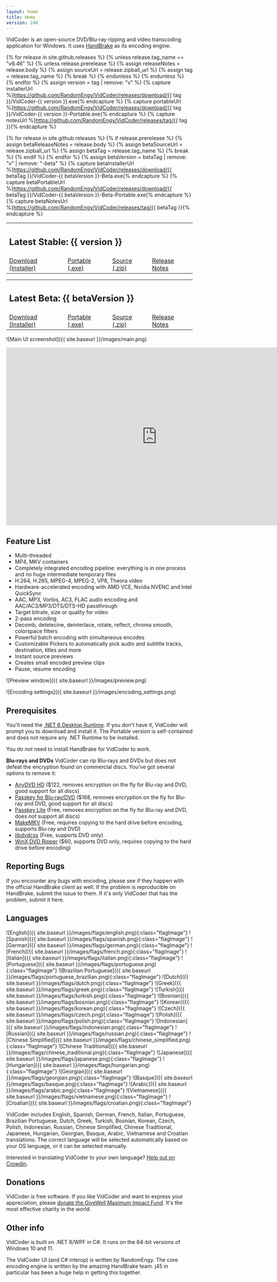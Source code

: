```yaml
---
layout: home
title: Home
version: 240
---
```


VidCoder is an open-source DVD/Blu-ray ripping and video transcoding application for Windows. It uses [HandBrake](http://handbrake.fr/) as its encoding engine.

{% for release in site.github.releases %}
{% unless release.tag_name == "v6.46" %}
{% unless release.prerelease %}
  {% assign releaseNotes = release.body %}
  {% assign sourceUrl = release.zipball_url %}
  {% assign tag = release.tag_name %}
  {% break %}
{% endunless %}
{% endunless %}
{% endfor %}
{% assign version = tag | remove: "v" %}
{% capture installerUrl %}https://github.com/RandomEngy/VidCoder/releases/download/{{ tag }}/VidCoder-{{ version }}.exe{% endcapture %}
{% capture portableUrl %}https://github.com/RandomEngy/VidCoder/releases/download/{{ tag }}/VidCoder-{{ version }}-Portable.exe{% endcapture %}
{% capture notesUrl %}https://github.com/RandomEngy/VidCoder/releases/tag/{{ tag }}{% endcapture %}

{% for release in site.github.releases %}
{% if release.prerelease %}
  {% assign betaReleaseNotes = release.body %}
  {% assign betaSourceUrl = release.zipball_url %}
  {% assign betaTag = release.tag_name %}
  {% break %}
{% endif %}
{% endfor %}
{% assign betaVersion = betaTag | remove: "v" | remove: "-beta" %}
{% capture betaInstallerUrl %}https://github.com/RandomEngy/VidCoder/releases/download/{{ betaTag }}/VidCoder-{{ betaVersion }}-Beta.exe{% endcapture %}
{% capture betaPortableUrl %}https://github.com/RandomEngy/VidCoder/releases/download/{{ betaTag }}/VidCoder-{{ betaVersion }}-Beta-Portable.exe{% endcapture %}
{% capture betaNotesUrl %}https://github.com/RandomEngy/VidCoder/releases/tag/{{ betaTag }}{% endcapture %}

<table class="releasesTable">
<tr><td colspan="4">
<h2 class="versionHeader">Latest Stable: {{ version }}</h2>
</td></tr>
<tr>
<td><a class="button" href="{{ installerUrl }}">Download (Installer)</a></td>
<td><a href="{{ portableUrl }}" class="secondaryInstallLink">Portable (.exe)</a></td>
<td><a href="{{ sourceUrl }}" class="secondaryInstallLink">Source (.zip)</a></td>
<td><a href="{{ notesUrl }}" class="secondaryInstallLink">Release Notes</a></td>
</tr>
</table>

<table class="releasesTable">
<tr><td colspan="4">
<h2 class="versionHeader betaVersionHeader">Latest Beta: {{ betaVersion }}</h2>
</td></tr>
<tr>
<td><a href="{{ betaInstallerUrl }}">Download (Installer)</a></td>
<td><a href="{{ betaPortableUrl }}" class="secondaryInstallLink">Portable (.exe)</a></td>
<td><a href="{{ betaSourceUrl }}" class="secondaryInstallLink">Source (.zip)</a></td>
<td><a href="{{ betaNotesUrl }}" class="secondaryInstallLink">Release Notes</a></td>
</tr>
</table>

![Main UI screenshot]({{ site.baseurl }}/images/main.png)

<iframe width="814" height="480" src="https://www.youtube.com/embed/5YEZHZghj0k" frameborder="0" allowfullscreen></iframe>

## Feature List

* Multi-threaded
* MP4, MKV containers
* Completely integrated encoding pipeline: everything is in one process and no huge intermediate temporary files
* H.264, H.265, MPEG-4, MPEG-2, VP8, Theora video
* Hardware-accelerated encoding with AMD VCE, Nvidia NVENC and Intel QuickSync
* AAC, MP3, Vorbis, AC3, FLAC audio encoding and AAC/AC3/MP3/DTS/DTS-HD passthrough
* Target bitrate, size or quality for video
* 2-pass encoding
* Decomb, detelecine, deinterlace, rotate, reflect, chroma smooth, colorspace filters
* Powerful batch encoding with simultaneous encodes
* Customizable Pickers to automatically pick audio and subtitle tracks, destination, titles and more
* Instant source previews
* Creates small encoded preview clips
* Pause, resume encoding

![Preview window]({{ site.baseurl }}/images/preview.png)

![Encoding settings]({{ site.baseurl }}/images/encoding_settings.png)

## Prerequisites
You'll need the [.NET 6 Desktop Runtime](https://dotnet.microsoft.com/en-us/download/dotnet/6.0). If you don't have it, VidCoder will prompt you to download and install it. The Portable version is self-contained and does not require any .NET Runtime to be installed.

You *do not* need to install HandBrake for VidCoder to work.

**Blu-rays and DVDs**
VidCoder can rip Blu-rays and DVDs but does not defeat the encryption found on commercial discs. You've got several options to remove it:
* [AnyDVD HD](https://www.redfox.bz/en/anydvdhd.html) ($122, removes encryption on the fly for Blu-ray and DVD, good support for all discs)
* [Passkey for Blu-ray/DVD](https://www.dvdfab.cn/passkey-for-blu-ray.htm) ($168, removes encryption on the fly for Blu-ray and DVD, good support for all discs)
* [Passkey Lite](https://www.dvdfab.cn/passkey-lite.htm) (Free, removes encryption on the fly for Blu-ray and DVD, does *not* support all discs)
* [MakeMKV](http://www.makemkv.com/) (Free, requires copying to the hard drive before encoding, supports Blu-ray and DVD)
* [libdvdcss](https://github.com/allienx/libdvdcss-dll) (Free, supports DVD only)
* [WinX DVD Ripper](https://www.winxdvd.com/) ($60, supports DVD only, requires copying to the hard drive before encoding)

## Reporting Bugs
If you encounter any bugs with encoding, please see if they happen with the official HandBrake client as well. If the problem is reproducible on HandBrake, submit the issue to them. If it's only VidCoder that has the problem, submit it here.

## Languages
![English]({{ site.baseurl }}/images/flags/english.png){:class="flagImage"} ![Spanish]({{ site.baseurl }}/images/flags/spanish.png){:class="flagImage"} ![German]({{ site.baseurl }}/images/flags/german.png){:class="flagImage"} ![French]({{ site.baseurl }}/images/flags/french.png){:class="flagImage"} ![Italian]({{ site.baseurl }}/images/flags/italian.png){:class="flagImage"} ![Portuguese]({{ site.baseurl }}/images/flags/portuguese.png){:class="flagImage"} ![Brazilian Portuguese]({{ site.baseurl }}/images/flags/portuguese_brazilian.png){:class="flagImage"} ![Dutch]({{ site.baseurl }}/images/flags/dutch.png){:class="flagImage"} ![Greek]({{ site.baseurl }}/images/flags/greek.png){:class="flagImage"} ![Turkish]({{ site.baseurl }}/images/flags/turkish.png){:class="flagImage"} ![Bosnian]({{ site.baseurl }}/images/flags/bosnian.png){:class="flagImage"} ![Korean]({{ site.baseurl }}/images/flags/korean.png){:class="flagImage"} ![Czech]({{ site.baseurl }}/images/flags/czech.png){:class="flagImage"} ![Polish]({{ site.baseurl }}/images/flags/polish.png){:class="flagImage"} ![Indonesian]({{ site.baseurl }}/images/flags/indonesian.png){:class="flagImage"} ![Russian]({{ site.baseurl }}/images/flags/russian.png){:class="flagImage"} ![Chinese Simplified]({{ site.baseurl }}/images/flags/chinese_simplified.png){:class="flagImage"} ![Chinese Traditional]({{ site.baseurl }}/images/flags/chinese_traditional.png){:class="flagImage"} ![Japanese]({{ site.baseurl }}/images/flags/japanese.png){:class="flagImage"} ![Hungarian]({{ site.baseurl }}/images/flags/hungarian.png){:class="flagImage"} ![Georgian]({{ site.baseurl }}/images/flags/georgian.png){:class="flagImage"} ![Basque]({{ site.baseurl }}/images/flags/basque.png){:class="flagImage"} ![Arabic]({{ site.baseurl }}/images/flags/arabic.png){:class="flagImage"} ![Vietnamese]({{ site.baseurl }}/images/flags/vietnamese.png){:class="flagImage"} ![Croatian]({{ site.baseurl }}/images/flags/croatian.png){:class="flagImage"}

VidCoder includes English, Spanish, German, French, Italian, Portuguese, Brazilian Portuguese, Dutch, Greek, Turkish, Bosnian, Korean, Czech, Polish, Indonesian, Russian, Chinese Simplified, Chinese Traditional, Japanese, Hungarian, Georgian, Basque, Arabic, Vietnamese and Croatian translations. The correct language will be selected automatically based on your OS language, or it can be selected manually.

Interested in translating VidCoder to your own language? [Help out on Crowdin](http://crowdin.net/project/vidcoder).

## Donations
VidCoder is free software. If you like VidCoder and want to express your appreciation, please [donate the GiveWell Maximum Impact Fund](https://www.givewell.org/maximum-impact-fund). It's the most effective charity in the world.

## Other info
VidCoder is built on .NET 6/WPF in C#.
It runs on the 64-bit versions of Windows 10 and 11.

The VidCoder UI (and C# interop) is written by RandomEngy.
The core encoding engine is written by the amazing HandBrake team. j45 in particular has been a huge help in getting this together.

